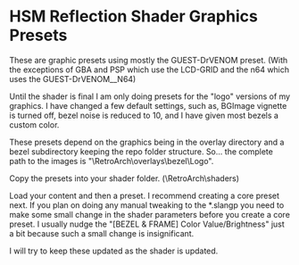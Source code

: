 # HSM Reflection Shader Graphics Presets

These are graphic presets using mostly the GUEST-DrVENOM preset. (With the exceptions of GBA and PSP which use the LCD-GRID and the n64 which uses the GUEST-DrVENOM__N64)

Until the shader is final I am only doing presets for the "logo" versions of my graphics. I have changed a few default settings, such as, BGImage vignette is turned off, bezel noise is reduced to 10, and I have given most bezels a custom color.

These presets depend on the graphics being in the overlay directory and a bezel subdirectory keeping the repo folder structure. So... the complete path to the images is "\RetroArch\overlays\bezel\Logo".

Copy the presets into your shader folder. (\RetroArch\shaders)

Load your content and then a preset. I recommend creating a core preset next. If you plan on doing any manual tweaking to the *.slangp you need to make some small change in the shader parameters before you create a core preset. I usually nudge the "[BEZEL & FRAME] Color Value/Brightness" just a bit because such a small change is insignificant.

I will try to keep these updated as the shader is updated.
